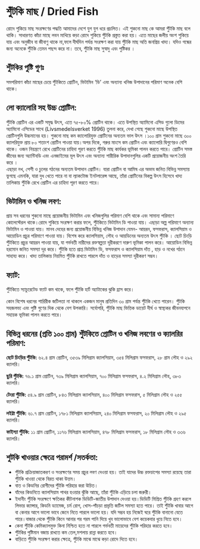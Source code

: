 ﻿---
date: 2020-05-17
tag: 
  - Dried Fish
  - Nutrition
author: Ayesha Akter
location: Dhaka  
---

# শুঁটকি মাছ / Dried Fish

রোদে শুকিয়ে মাছ সংরক্ষণের পদ্ধতি  আমাদের  দেশে যুগ যুগ ধরে প্রচলিত। এই শুকনো মাছ কে আমরা শুঁটকি মাছ বলে থাকি। সাধারণত কাঁচা মাছে লবন মাখিয়ে কড়া রোদে শুকিয়ে শুঁটকি প্রস্তুত করা হয়। এতে মাছের  জলীয় অংশ শুকিয়ে যায়  এবং অনুজীব বা জীবাণু থাকে না,ফলে দীর্ঘদিন পর্যন্ত সংরক্ষণ করা যায় শুঁটকি মাছ অতি জনপ্রিয় খাদ্য। যদিও গন্ধের জন্য অনেকে  শুঁটকি তেমন পছন্দ করে না। তবে, শুঁটকি মাছ সুস্বাদু এবং পুষ্টিকর ।

## শুঁটকির পুষ্টি গুণঃ
সমপরিমাণ কাঁচা মাছের চেয়ে শুঁটকিতে প্রোটিন, ভিটামিন  ‘ডি’ এবং অন্যান্য খনিজ উপাদানের পরিমাণ অনেক বেশি থাকে।

## লো ক্যালোরি সহ উচ্চ প্রোটিন:
শুঁটকি প্রোটিন এর একটি  সমৃদ্ধ উৎস, এতে ৭৫-৮০% প্রোটিন থাকে। এতে উপস্থিত অ্যামিনো এসিড গুলো ডিমের অ্যামিনো এসিডের সাথে (Livsmedelsverket 1996) তুলনা করে, দেখা গেছে শুকনো মাছে উপস্থিত   প্রোটিনগুলি উচ্চমানের হয়।  শুকনো মাছ কম ক্যালোরিযুক্ত প্রোটিনের অন্যতম ভাল উৎস ।১০০ গ্রাম শুকনো মাছে ৩০০ ক্যালরিযুক্ত প্রায় ৮০ শতাংশ প্রোটিন পাওয়া যায়।অপর দিকে, গরুর মাংসে কম প্রোটিন এবং ক্যালোরি দ্বিগুণেরও বেশি থাকে। ওজন নিয়ন্ত্রণে রেখে প্রোটিনের চাহিদা পূরণ করতে শুঁটকি মাছ কার্যকর ভূমিকা পালন করতে পারে।
প্রোটিন সমস্ত জীবের জন্য অ্যান্টিবডি এবং এনজাইমের মূল উৎস এবং অন্যান্য শারীরিক উপাদানগুলির একটি প্রয়োজনীয় অংশ তৈরি করে ।  
এছাড়া নখ, পেশী ও  চুলের গঠনের অন্যতম উপাদান  প্রোটিন। যারা প্রোটিন বা আমিষ এর অভাব জনিত বিভিন্ন সমস্যায় ভুগছে এমনকি,
যারা দুধ খেতে পারে না বা ল্যাকটোজ ইনটলারেন্স আছে, তাঁরা প্রোটিনের বিকল্প উৎস হিসেবে  খাদ্য তালিকায় শুঁটকি রেখে প্রোটিন এর চাহিদা পূরণ করতে পারে। 

## ভিটামিন ও খনিজ লবণ:
প্রায় সব ধরনের শুকনো মাছে   প্রয়োজনীয় ভিটামিন এবং খনিজগুলির পরিমাণ বেশি  থাকে এবং সামান্য পরিমাণে কোলেস্টেরল থাকে।রোদে শুকিয়ে সংরক্ষণ করার ফলে, শুঁটকিতে  ভিটামিন ডি পাওয়া যায়। এছাড়া অল্প পরিমাণে  অন্যান্য ভিটামিন ও পাওয়া যায়।
 মানব দেহের জন্য প্রয়োজনীয় বিভিন্ন খনিজ উপাদান যেমন- আয়রন, ফসফরাস, ক্যালসিয়াম ও আয়োডিন প্রচুর পরিমাণে পাওয়া যায়। বিশেষ করে ক্যালসিয়াম, লৌহ ও আয়ডিনের অন্যতম উৎস  শুঁটকি । ছোট চিংড়ি  শুঁটকিতে প্রচুর আয়রন পাওয়া যায়, যা গর্ভবতী নারীদের রক্তস্বল্পতা দূরীকরণে দারুণ ভূমিকা পালন করে।
আয়োডিন বিভিন্ন হরমোন জনিত সমস্যা দূর করে। শুঁটকি হতে প্রাপ্ত ভিটামিন ডি, ফসফরাস ও ক্যালসিয়াম দাঁত , হাড় ও নখের  গঠনে সাহায্য করে।
খাদ্য তালিকায় নিয়মিত শুঁটকি রাখতে পারলে দাঁত ও হাড়ের সমস্যা দূরীকরণ সম্ভব।

## ফ্যাট:
শুঁটকিতে   স্যাচুরেটেড ফ্যাট কম থাকে, ফলে শুঁটকি  হার্ট অ্যাটাকের ঝুকি হ্রাস করে।


কোন বিশেষ ধরনের শারিরীক জটিলতা না থাকলে একজন মানুষ প্রতিদিন ৩০ গ্রাম পর্যন্ত শুঁটকি খেতে পারেন। 
শুঁটকি সহজলভ্য এবং পুষ্টি গুণের দিক থেকে বেশ উপকারি। 
সর্বোপরি, শুঁটকি মাছ ভিত্তিক ডায়েট  দীর্ঘ ও স্বাস্থ্যকর জীবনযাপনে সহায়ক ভূমিকা পালন করতে  পারে।

## বিভিন্ন  ধরনের  (প্রতি ১০০ গ্রাম) শুঁটকিতে প্রোটিন ও খনিজ লবণের ও ক্যালরির পরিমাণ:

**ছোট চিংড়ির শুঁটকি:** ৬২.৪ গ্রাম প্রোটিন, ৩৫৩৯ মিলিগ্রাম ক্যালসিয়াম, ৩৫৪ মিলিগ্রাম ফসফরাস, ২৮ গ্রাম লৌহ ও ২৯২ ক্যালরি।


**ছুরি শুঁটকি:** ৭৬.১ গ্রাম প্রোটিন, ৭৩৯ মিলিগ্রাম ক্যালসিয়াম, ৭০০ মিলিগ্রাম ফসফরাস, ৪.২ মিলিগ্রাম লৌহ, ৩৮৩ ক্যালরি।


**টেংরা শুঁটকি:** ৫৪.৯ গ্রাম প্রোটিন, ৮৪৩ মিলিগ্রাম ক্যালসিয়াম, ৪০০ মিলিগ্রাম ফসফরাস, ৫ মিলিগ্রাম লৌহ ও ২৫৫ ক্যালরি।


**লইট্টা শুঁটকি:** ৬১.৭ গ্রাম প্রোটিন, ১৭৮১ মিলিগ্রাম ক্যালসিয়াম, ২৪০ মিলিগ্রাম ফসফরাস, ২০ মিলিগ্রাম লৌহ ও ২৯৫ ক্যালরি।


**ফাইস্যা  শুঁটকি:** ১১ গ্রাম প্রোটিন, ১১৭৬ মিলিগ্রাম ক্যালসিয়াম, ৪৭৮ মিলিগ্রাম ফসফরাস, ১৮ মিলিগ্রাম লৌহ ও ৩৩৬ ক্যালরি।


## শুটকি খাওয়ার ক্ষেত্রে পরামর্শ /সতর্কতা:

- শুঁটকি প্রক্রিয়াজাতকরণ ও সংরক্ষণের সময় প্রচুর লবণ দেওয়া হয়। তাই যাদের উচ্চ রক্তচাপের  সমস্যা রয়েছে তারা শুঁটকি খাওয়া থেকে বিরত থাকা উত্তম।  
- বাত ও কিডনির রোগীদের  শুঁটকি পরিহার   করা উচিত।
-  যাঁদের কিডনিতে ক্যালসিয়াম পাথর হওয়ার ঝুঁকি আছে, তাঁরা শুঁটকি এড়িয়ে চলা জরুরী।
- ইদানীং শুঁটকি সংরক্ষণে ক্ষতিকর কীটনাশক ডিডিটি-জাতীয় উপাদান দেওয়া হয়।ডিডিটি  মিশ্রিত শুঁটকি গ্রহণ করলে লিভার ক্যান্সার, কিডনি ড্যামেজ, চর্ম রোগ, খোস-পাঁচড়া প্রভৃতি জটিল সমস্যা হতে পারে। তাই শুঁটকি খাবার আগে বা কেনার আগে ভালো ভাবে জেনে নিতে পারলে ভালো হয়। যদি সম্ভব হয় নিজেই ঘরে শুঁটকি বানানো যেতে পারে।বাজার থেকে শুঁটকি কিনে আনার পর গরম পানি দিয়ে খুব ভালোভাবে বেশ কয়েকবার ধুয়ে নিতে হবে।
-  কেনা শুঁটকি কেমিক্যালমুক্ত কিনা নিশ্চিত হতে না পারলে গর্ভবতী মায়েদের শুঁটকি পরিহার করতে হবে।
- শুঁটকির পুষ্টিমান বজায় রাখতে কম তেল,মশলায় রান্না করতে হবে।
- বাড়িতে শুঁটকি সংরক্ষণ করার ক্ষেত্রে, শুঁটকি মাঝে মাঝে কড়া রোদে দিতে হবে।